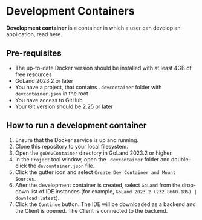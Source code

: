 #  Development Containers
**Development container** is a container in which a user can develop an application, read here.


## Pre-requisites
- The up-to-date Docker version should be installed with at least 4GB of free resources
- GoLand 2023.2 or later
- You have a project, that contains `.devcontainer` folder with `devcontainer.json` in the root
- You have access to GitHub
- Your Git version should be 2.25 or later

## How to run a development container
1. Ensure that the Docker service is up and running.
2. Clone this repository to your local filesystem.
3. Open the `goDevContainer` directory in GoLand 2023.2 or higher.
4. In the `Project` tool window, open the `.devcontainer` folder and double-click the  `devcontainer.json` file.
5. Click the gutter icon and select `Create Dev Container and Mount Sources`.
6. After the development container is created, select `GoLand` from the drop-down list of IDE instances (for example, `GoLand 2023.2 (232.8660.185) | download latest`).
7. Click the `Continue` button.  The IDE will be downloaded as a backend and the Client is opened. The Client is connected to the backend.